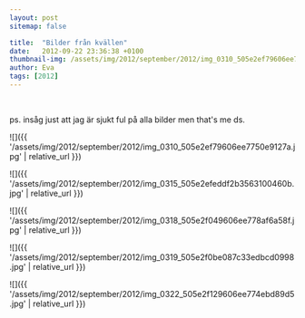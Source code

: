 ```yaml
---
layout: post
sitemap: false

title:  "Bilder från kvällen"
date:   2012-09-22 23:36:38 +0100
thumbnail-img: /assets/img/2012/september/2012/img_0310_505e2ef79606ee7750e9127a.jpg
author: Eva
tags: [2012]
---
```




















 




ps. insåg just att jag är sjukt ful på alla bilder men that's me ds.

![]({{ '/assets/img/2012/september/2012/img_0310_505e2ef79606ee7750e9127a.jpg'  | relative_url }})

![]({{ '/assets/img/2012/september/2012/img_0315_505e2efeddf2b3563100460b.jpg'  | relative_url }})

![]({{ '/assets/img/2012/september/2012/img_0318_505e2f049606ee778af6a58f.jpg'  | relative_url }})

![]({{ '/assets/img/2012/september/2012/img_0319_505e2f0be087c33edbcd0998.jpg'  | relative_url }})

![]({{ '/assets/img/2012/september/2012/img_0322_505e2f129606ee774ebd89d5.jpg'  | relative_url }})


